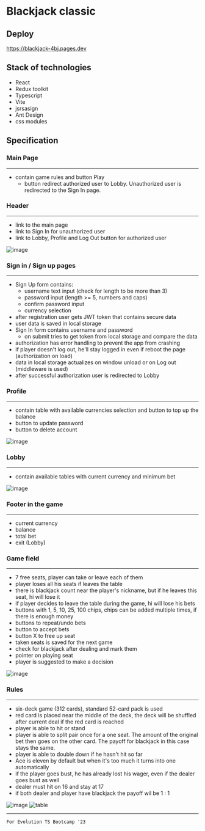 # Blackjack classic

## Deploy

https://blackjack-4bj.pages.dev

## Stack of technologies

-   React
-   Redux toolkit
-   Typescript
-   Vite
-   jsrsasign
-   Ant Design
-   css modules

## Specification

### **Main Page**

---

-   contain game rules and button Play
    -   button redirect authorized user to Lobby. Unauthorized user is redirected to the Sign In page.

### **Header**

---

-   link to the main page
-   link to Sign In for unauthorized user
-   link to Lobby, Profile and Log Out button for authorized user

![image](https://user-images.githubusercontent.com/95069824/236026484-c386a99a-bd5a-439b-908f-1165ccdb278b.png)

### **Sign in / Sign up pages**

---

-   Sign Up form contains:
    -   username text input (check for length to be more than 3)
    -   password input (length >= 5, numbers and caps)
    -   confirm password input
    -   currency selection
-   after registration user gets JWT token that contains secure data
-   user data is saved in local storage
-   Sign In form contains username and password
    -   on submit tries to get token from local storage and compare the data
-   authorization has error handling to prevent the app from crashing
-   if player doesn't log out, he'll stay logged in even if reboot the page (authorization on load)
-   data in local storage actualizes on window unload or on Log out (middleware is used)
-   after successful authorization user is redirected to Lobby

### **Profile**

---

-   contain table with available currencies selection and button to top up the balance
-   button to update password
-   button to delete account

![image](https://user-images.githubusercontent.com/95069824/236026733-711073d4-1538-4eca-a392-a1222e598e5e.png)

### **Lobby**

---

-   contain available tables with current currency and minimum bet

![image](https://user-images.githubusercontent.com/95069824/236026870-92dbe108-c6b0-4da8-8646-6cb5511b28ff.png)

### **Footer in the game**

---

-   current currency
-   balance
-   total bet
-   exit (Lobby)

### **Game field**

---

-   7 free seats, player can take or leave each of them
-   player loses all his seats if leaves the table
-   there is blackjack count near the player's nickname, but if he leaves this seat, hi will lose it
-   if player decides to leave the table during the game, hi will lose his bets
-   buttons with 1, 5, 10, 25, 100 chips, chips can be added multiple times, if there is enough money
-   buttons to repeat/undo bets
-   button to accept bets
-   button X to free up seat
-   taken seats is saved for the next game
-   check for blackjack after dealing and mark them
-   pointer on playing seat
-   player is suggested to make a decision

![image](https://user-images.githubusercontent.com/95069824/236027852-052be98c-0669-4e5c-88e9-5284b50329a8.png)

### **Rules**

---

-   six-deck game (312 cards), standard 52-card pack is used
-   red card is placed near the middle of the deck, the deck will be shuffled after current deal if the red card is reached
-   player is able to hit or stand
-   player is able to split pair once for a one seat. The amount of the original bet then goes on the other card. The payoff for blackjack in this case stays the same.
-   player is able to double down if he hasn't hit so far
-   Ace is eleven by default but when it's too much it turns into one automatically
-   if the player goes bust, he has already lost his wager, even if the dealer goes bust as well
-   dealer must hit on 16 and stay at 17
-   if both dealer and player have blackjack the payoff wil be 1 : 1

![image](https://user-images.githubusercontent.com/95069824/236027614-f50315ab-2e71-4f38-8b0f-7477bbb48cca.png)
![table](https://user-images.githubusercontent.com/95069824/236027986-6d664d5e-67ba-4d8f-a77f-a2b71c1526fd.png)

---

    For Evolution TS Bootcamp '23
